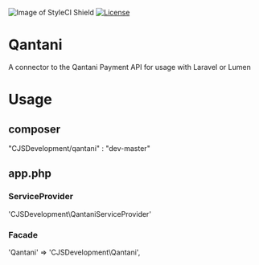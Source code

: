 ![Image of StyleCI Shield](https://styleci.io/repos/43498274/shield)
[![License](https://poser.pugx.org/laravel/framework/license.svg)](https://packagist.org/packages/cjsdevelopment/qantani)



# Qantani
A connector to the Qantani Payment API for usage with Laravel or Lumen

# Usage
## composer
"CJSDevelopment/qantani" : "dev-master"

## app.php
### ServiceProvider
'CJSDevelopment\QantaniServiceProvider'

### Facade
'Qantani' => 'CJSDevelopment\Qantani',

